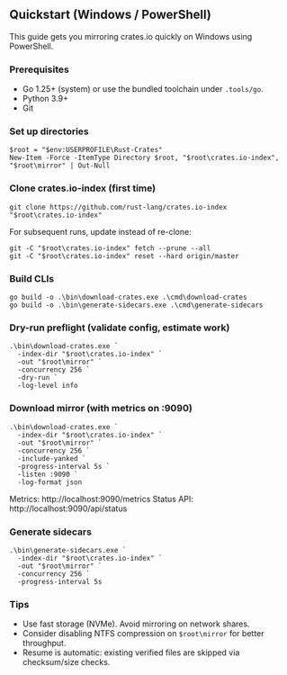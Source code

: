 ## Quickstart (Windows / PowerShell)

This guide gets you mirroring crates.io quickly on Windows using PowerShell.

### Prerequisites
- Go 1.25+ (system) or use the bundled toolchain under `.tools/go`.
- Python 3.9+
- Git

### Set up directories
```
$root = "$env:USERPROFILE\Rust-Crates"
New-Item -Force -ItemType Directory $root, "$root\crates.io-index", "$root\mirror" | Out-Null
```

### Clone crates.io-index (first time)
```
git clone https://github.com/rust-lang/crates.io-index "$root\crates.io-index"
```

For subsequent runs, update instead of re-clone:
```
git -C "$root\crates.io-index" fetch --prune --all
git -C "$root\crates.io-index" reset --hard origin/master
```

### Build CLIs
```
go build -o .\bin\download-crates.exe .\cmd\download-crates
go build -o .\bin\generate-sidecars.exe .\cmd\generate-sidecars
```

### Dry-run preflight (validate config, estimate work)
```
.\bin\download-crates.exe `
  -index-dir "$root\crates.io-index" `
  -out "$root\mirror" `
  -concurrency 256 `
  -dry-run `
  -log-level info
```

### Download mirror (with metrics on :9090)
```
.\bin\download-crates.exe `
  -index-dir "$root\crates.io-index" `
  -out "$root\mirror" `
  -concurrency 256 `
  -include-yanked `
  -progress-interval 5s `
  -listen :9090 `
  -log-format json
```

Metrics: http://localhost:9090/metrics
Status API: http://localhost:9090/api/status

### Generate sidecars
```
.\bin\generate-sidecars.exe `
  -index-dir "$root\crates.io-index" `
  -out "$root\mirror" `
  -concurrency 256 `
  -progress-interval 5s
```

### Tips
- Use fast storage (NVMe). Avoid mirroring on network shares.
- Consider disabling NTFS compression on `$root\mirror` for better throughput.
- Resume is automatic: existing verified files are skipped via checksum/size checks.

